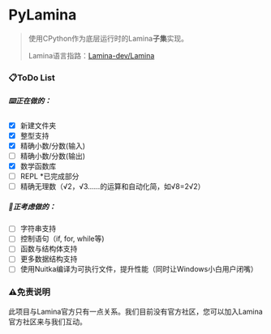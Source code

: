 # PyLamina

> 使用CPython作为底层运行时的Lamina**子集**实现。
>
> Lamina语言指路：[Lamina-dev/Lamina](https://github.com/Lamina-dev/Lamina)

### 📋ToDo List

##### ⌨️正在做的：

* [X]  新建文件夹
* [X]  整型支持
* [X]  精确小数/分数(输入)
* [ ]  精确小数/分数(输出)
* [X]  数学函数库
* [ ]  REPL  *已完成部分
* [ ]  精确无理数（√2，√3……的运算和自动化简，如√8=2√2）

##### 💭正考虑做的：

* [ ]  字符串支持
* [ ]  控制语句（if, for, while等)
* [ ]  函数与结构体支持
* [ ]  更多数据结构支持
* [ ]  使用Nuitka编译为可执行文件，提升性能（同时让Windows小白用户闭嘴）

### ⚠️免责说明

此项目与Lamina官方只有一点关系。我们目前没有官方社区，您可以加入Lamina官方社区来与我们互动。
